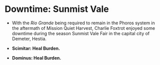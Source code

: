 # Downtime: Sunmist Vale
- With the *Rio Grande* being required to remain in the Phoros system in the aftermath of Mission Quiet Harvest, Charlie Foxtrot enjoyed some downtime during the season Sunmist Vale Fair in the capital city of Demeter, Hestia.

- **Scimitar: Heal Burden.** 

- **Dominus: Heal Burden.**
